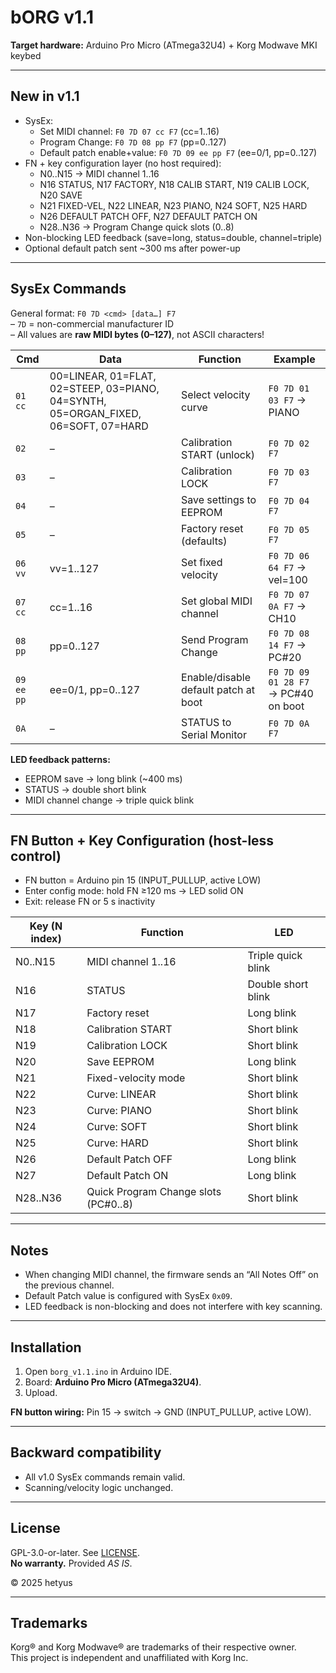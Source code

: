 # bORG v1.1

**Target hardware:** Arduino Pro Micro (ATmega32U4) + Korg Modwave MKI keybed

---

## New in v1.1
- SysEx:
  - Set MIDI channel: `F0 7D 07 cc F7` (cc=1..16)
  - Program Change: `F0 7D 08 pp F7` (pp=0..127)
  - Default patch enable+value: `F0 7D 09 ee pp F7` (ee=0/1, pp=0..127)
- FN + key configuration layer (no host required):
  - N0..N15 → MIDI channel 1..16
  - N16 STATUS, N17 FACTORY, N18 CALIB START, N19 CALIB LOCK, N20 SAVE
  - N21 FIXED-VEL, N22 LINEAR, N23 PIANO, N24 SOFT, N25 HARD
  - N26 DEFAULT PATCH OFF, N27 DEFAULT PATCH ON
  - N28..N36 → Program Change quick slots (0..8)
- Non-blocking LED feedback (save=long, status=double, channel=triple)
- Optional default patch sent ~300 ms after power-up

---

## SysEx Commands

General format: `F0 7D <cmd> [data…] F7`  
– `7D` = non-commercial manufacturer ID  
– All values are **raw MIDI bytes (0–127)**, not ASCII characters!

| Cmd | Data | Function | Example |
|-----|------|----------|---------|
| `01 cc` | 00=LINEAR, 01=FLAT, 02=STEEP, 03=PIANO, 04=SYNTH, 05=ORGAN_FIXED, 06=SOFT, 07=HARD | Select velocity curve | `F0 7D 01 03 F7` → PIANO |
| `02` | – | Calibration START (unlock) | `F0 7D 02 F7` |
| `03` | – | Calibration LOCK | `F0 7D 03 F7` |
| `04` | – | Save settings to EEPROM | `F0 7D 04 F7` |
| `05` | – | Factory reset (defaults) | `F0 7D 05 F7` |
| `06 vv` | vv=1..127 | Set fixed velocity | `F0 7D 06 64 F7` → vel=100 |
| `07 cc` | cc=1..16 | Set global MIDI channel | `F0 7D 07 0A F7` → CH10 |
| `08 pp` | pp=0..127 | Send Program Change | `F0 7D 08 14 F7` → PC#20 |
| `09 ee pp` | ee=0/1, pp=0..127 | Enable/disable default patch at boot | `F0 7D 09 01 28 F7` → PC#40 on boot |
| `0A` | – | STATUS to Serial Monitor | `F0 7D 0A F7` |

**LED feedback patterns:**  
- EEPROM save → long blink (~400 ms)  
- STATUS → double short blink  
- MIDI channel change → triple quick blink  

---

## FN Button + Key Configuration (host-less control)

- FN button = Arduino pin 15 (INPUT_PULLUP, active LOW)  
- Enter config mode: hold FN ≥120 ms → LED solid ON  
- Exit: release FN or 5 s inactivity  

| Key (N index) | Function | LED |
|---------------|----------|-----|
| N0..N15  | MIDI channel 1..16 | Triple quick blink |
| N16      | STATUS | Double short blink |
| N17      | Factory reset | Long blink |
| N18      | Calibration START | Short blink |
| N19      | Calibration LOCK | Short blink |
| N20      | Save EEPROM | Long blink |
| N21      | Fixed-velocity mode | Short blink |
| N22      | Curve: LINEAR | Short blink |
| N23      | Curve: PIANO | Short blink |
| N24      | Curve: SOFT | Short blink |
| N25      | Curve: HARD | Short blink |
| N26      | Default Patch OFF | Long blink |
| N27      | Default Patch ON | Long blink |
| N28..N36 | Quick Program Change slots (PC#0..8) | Short blink |

---

## Notes

- When changing MIDI channel, the firmware sends an “All Notes Off” on the previous channel.  
- Default Patch value is configured with SysEx `0x09`.  
- LED feedback is non-blocking and does not interfere with key scanning.

---

## Installation
1. Open `borg_v1.1.ino` in Arduino IDE.  
2. Board: **Arduino Pro Micro (ATmega32U4)**.  
3. Upload.

**FN button wiring:** Pin 15 → switch → GND (INPUT_PULLUP, active LOW).

---

## Backward compatibility
- All v1.0 SysEx commands remain valid.
- Scanning/velocity logic unchanged.

---

## License
GPL-3.0-or-later. See [LICENSE](../LICENSE).  
**No warranty.** Provided *AS IS*.

© 2025 hetyus

---

## Trademarks
Korg® and Korg Modwave® are trademarks of their respective owner.  
This project is independent and unaffiliated with Korg Inc.
